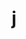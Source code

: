---
title: j
layout: revealjs-phonics
script:
- "/j/"
examples:
- django
- jazz
- jazz
- juice
- germs
- fridge
- edge
---